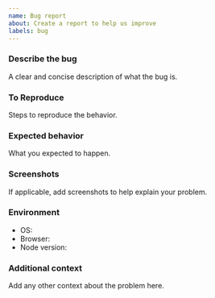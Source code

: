 ```yaml
---
name: Bug report
about: Create a report to help us improve
labels: bug
---
```


### Describe the bug

A clear and concise description of what the bug is.

### To Reproduce

Steps to reproduce the behavior.

### Expected behavior

What you expected to happen.

### Screenshots

If applicable, add screenshots to help explain your problem.

### Environment

- OS:
- Browser:
- Node version:

### Additional context

Add any other context about the problem here.
